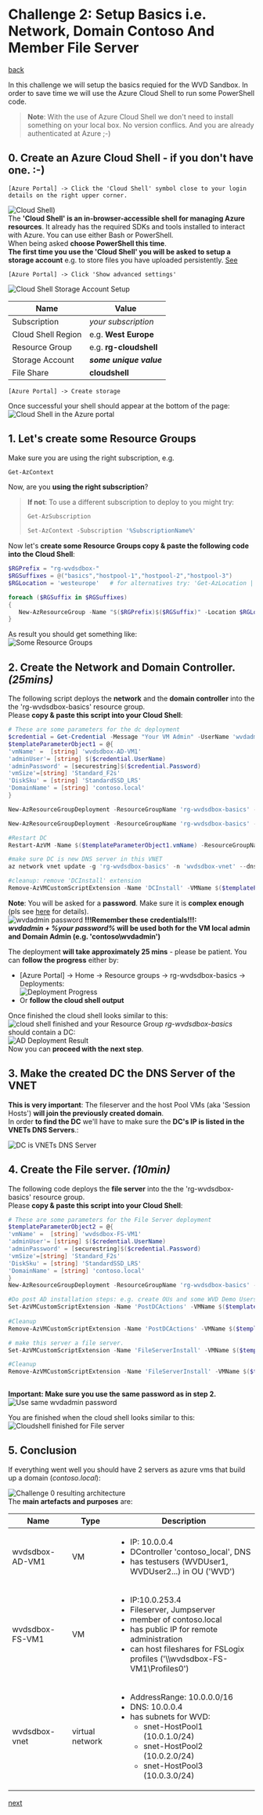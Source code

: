 # Challenge 2: Setup Basics i.e. Network, Domain Contoso And Member File Server 

[back](../README.md)

In this challenge we will setup the basics requied for the WVD Sandbox. In order to save time we will use the Azure Cloud Shell to run some PowerShell code.  
> **Note**: With the use of Azure Cloud Shell we don't need to install something on your local box. No version conflics. And you are already authenticated at Azure ;-)

## 0. Create an Azure Cloud Shell - if you don't have one. :-)
```
[Azure Portal] -> Click the 'Cloud Shell' symbol close to your login details on the right upper corner.
```  
![Cloud Shell](CloudShell.png))  
The **'Cloud Shell' is an in-browser-accessible shell for managing Azure resources**. It already has the required SDKs and tools installed to interact with Azure. You can use either Bash or PowerShell.  
When being asked **choose PowerShell this time**.  
**The first time you use the 'Cloud Shell' you will be asked to setup a storage account** e.g. to store files you have uploaded persistently. [See](https://docs.microsoft.com/en-us/azure/cloud-shell/persisting-shell-storage)  

```
[Azure Portal] -> Click 'Show advanced settings'
```  
![Cloud Shell Storage Account Setup](CloudShell1.png)  

| Name | Value |
|---|---|
| Subscription  |  _your subscription_ |
| Cloud Shell Region  |  e.g. **West Europe** |   
| Resource Group  |  e.g. **rg-cloudshell** |   
| Storage Account  |  **_some unique value_** |   
| File Share  |  **cloudshell**|   

```
[Azure Portal] -> Create storage
```  
Once successful your shell should appear at the bottom of the page:  
![Cloud Shell in the Azure portal](CloudShell2.png)

## 1. Let's create some Resource Groups
Make sure you are using the right subscription, e.g. 
```PowerShell
Get-AzContext  
```  
Now, are you **using the right subscription**? 
> **If not**: To use a different subscription to deploy to you might try:  
>```PowerShell
>Get-AzSubscription 
>
>Set-AzContext -Subscription '%SubscriptionName%' 
>```  

Now let's **create some Resource Groups copy & paste the following code into the Cloud Shell**:  
```PowerShell
$RGPrefix = "rg-wvdsdbox-"
$RGSuffixes = @("basics","hostpool-1","hostpool-2","hostpool-3")
$RGLocation = 'westeurope'   # for alternatives try: 'Get-AzLocation | ft Location'

foreach ($RGSuffix in $RGSuffixes)
{
   New-AzResourceGroup -Name "$($RGPrefix)$($RGSuffix)" -Location $RGLocation
}
```  
As result you should get something like:  
![Some Resource Groups](SomeRGs.PNG)

## 2. Create the Network and Domain Controller. _(25mins)_
The following script deploys the **network** and the **domain controller** into the the 'rg-wvdsdbox-basics' resource group.  
Please **copy & paste this script into your Cloud Shell**:  

```PowerShell
# These are some parameters for the dc deployment
$credential = Get-Credential -Message "Your VM Admin" -UserName 'wvdadmin'
$templateParameterObject1 = @{
'vmName' =  [string] 'wvdsdbox-AD-VM1'
'adminUser'= [string] $($credential.UserName)
'adminPassword' = [securestring]$($credential.Password)
'vmSize'=[string] 'Standard_F2s'
'DiskSku' = [string] 'StandardSSD_LRS'
'DomainName' = [string] 'contoso.local'
}

New-AzResourceGroupDeployment -ResourceGroupName 'rg-wvdsdbox-basics' -Name 'NetworkSetup' -Mode Incremental -TemplateUri 'https://raw.githubusercontent.com/bfrankMS/wvdsandbox/master/BaseSetupArtefacts/01-ARM_Network.json'

New-AzResourceGroupDeployment -ResourceGroupName 'rg-wvdsdbox-basics' -Name 'DCSetup' -Mode Incremental -TemplateUri 'https://raw.githubusercontent.com/bfrankMS/wvdsandbox/master/BaseSetupArtefacts/02-ARM_AD.json' -TemplateParameterObject $templateParameterObject1

#Restart DC
Restart-AzVM -Name $($templateParameterObject1.vmName) -ResourceGroupName 'rg-wvdsdbox-basics'

#make sure DC is new DNS server in this VNET  
az network vnet update -g 'rg-wvdsdbox-basics' -n 'wvdsdbox-vnet' --dns-servers 10.0.0.4 

#cleanup: remove 'DCInstall' extension
Remove-AzVMCustomScriptExtension -Name 'DCInstall' -VMName $($templateParameterObject1.vmName) -ResourceGroupName 'rg-wvdsdbox-basics' -Force  


```
**Note**: You will be asked for a **password**. Make sure it is **complex enough** (pls see [here](https://docs.microsoft.com/en-us/azure/virtual-machines/windows/faq#what-are-the-password-requirements-when-creating-a-vm) for details).  
![wvdadmin password](wvdadminpwd.png)
**!!!Remember these credentials!!!:**  
**_wvdadmin + %your password%_ will be used both for the VM local admin and Domain Admin (e.g. 'contoso\wvdadmin')**

The deployment **will take approximately 25 mins** - please be patient. You can **follow the progress** either by:  
- [Azure Portal] -> Home -> Resource groups -> rg-wvdsdbox-basics -> Deployments:  
![Deployment Progress](Deploymentprogress.PNG)
- Or **follow the cloud shell output**  

 Once finished the cloud shell looks similar to this:  
 ![cloud shell finished](CloudShell3.png)
and your Resource Group _rg-wvdsdbox-basics_ should contain a DC:  
![AD Deployment Result](ADDeploymentResult.png)  
Now you can **proceed with the next step**.  

## 3. Make the created DC the DNS Server of the VNET  
**This is very important**: The fileserver and the host Pool VMs (aka 'Session Hosts') **will join the previously created domain**.  
In order **to find the DC** we'll have to make sure the **DC's IP is listed in the VNETs DNS Servers**.:  
  
![DC is VNETs DNS Server](DCisVnetsDNSserver.PNG)  



## 4. Create the File server.  _(10min)_
The following code deploys the **file server** into the the 'rg-wvdsdbox-basics' resource group.  
Please **copy & paste this script into your Cloud Shell**:  
```PowerShell
# These are some parameters for the File Server deployment
$templateParameterObject2 = @{
'vmName' =  [string] 'wvdsdbox-FS-VM1'
'adminUser'= [string] $($credential.UserName)
'adminPassword' = [securestring]$($credential.Password)
'vmSize'=[string] 'Standard_F2s'
'DiskSku' = [string] 'StandardSSD_LRS'
'DomainName' = [string] 'contoso.local'
}
New-AzResourceGroupDeployment -ResourceGroupName 'rg-wvdsdbox-basics' -Name 'FileServerSetup' -Mode Incremental -TemplateUri 'https://raw.githubusercontent.com/bfrankMS/wvdsandbox/master/BaseSetupArtefacts/03-ARM_FS.json' -TemplateParameterObject $templateParameterObject2

#Do post AD installation steps: e.g. create OUs and some WVD Demo Users.
Set-AzVMCustomScriptExtension -Name 'PostDCActions' -VMName $($templateParameterObject1.vmName) -ResourceGroupName 'rg-wvdsdbox-basics' -Location (Get-AzVM -ResourceGroupName 'rg-wvdsdbox-basics' -Name $($templateParameterObject1.vmName)).Location -Run 'CSE_AD_Post.ps1' -Argument "WVD $($credential.GetNetworkCredential().Password)" -FileUri 'https://raw.githubusercontent.com/bfrankMS/wvdsandbox/master/BaseSetupArtefacts/CSE_AD_Post.ps1'  
  
#Cleanup
Remove-AzVMCustomScriptExtension -Name 'PostDCActions' -VMName $($templateParameterObject1.vmName) -ResourceGroupName 'rg-wvdsdbox-basics' -Force -NoWait

# make this server a file server.
Set-AzVMCustomScriptExtension -Name 'FileServerInstall' -VMName $($templateParameterObject2.vmName) -ResourceGroupName 'rg-wvdsdbox-basics' -Location (Get-AzVM -ResourceGroupName 'rg-wvdsdbox-basics' -Name $($templateParameterObject2.vmName)).Location -Run 'CSE_FS.ps1' -FileUri 'https://raw.githubusercontent.com/bfrankMS/wvdsandbox/master/BaseSetupArtefacts/CSE_FS.ps1' 

#Cleanup
Remove-AzVMCustomScriptExtension -Name 'FileServerInstall' -VMName $($templateParameterObject2.vmName) -ResourceGroupName 'rg-wvdsdbox-basics' -Force -NoWait  
  
```  
**Important: Make sure you use the same password as in step 2.**  
![Use same wvdadmin password](wvdadminpwd2.png)  
  
You are finished when the cloud shell looks similar to this:  
![Cloudshell finished for File server](CloudShell4.png)  

## 5. Conclusion  
If everything went well you should have 2 servers as azure vms that build up a domain (_contoso.local_):  

![Challenge 0 resulting architecture](Challenge0Result.png)  
The **main artefacts and purposes** are:  

|Name  | Type | Description |
|--|--|--|
| wvdsdbox-AD-VM1 |  VM | <ul><li>IP: 10.0.0.4</li><li>DController 'contoso_local', DNS</li><li>has testusers (WVDUser1, WVDUser2...) in OU ('WVD')</li></ul> |
| wvdsdbox-FS-VM1 | VM  | <ul><li>IP:10.0.253.4</li><li>Fileserver, Jumpserver</li><li>member of contoso.local</li><li>has public IP for remote administration</li><li>can host fileshares for FSLogix profiles ('\\\wvdsdbox-FS-VM1\Profiles0')</li></ul>|
|wvdsdbox-vnet  | virtual network |  <ul><li>AddressRange: 10.0.0.0/16</li><li>DNS: 10.0.0.4</li><li>has subnets for WVD:<ul><li>snet-HostPool1 (10.0.1.0/24)</li><li>snet-HostPool2 (10.0.2.0/24)</li><li>snet-HostPool3 (10.0.3.0/24)</li></ul></li></ul>   |
  
[next](../Challenge3/README.md) 